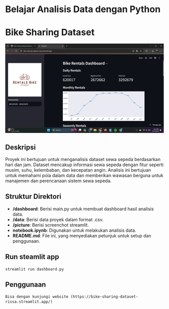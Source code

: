 # Belajar Analisis Data dengan Python
# Bike Sharing Dataset

![Bike Sharing Dataset Dashboard](https://github.com/NerissaNikmatul/Bike-Sharing-Dataset/blob/main/picture/Screenshot%202024-10-04%20214501.png)

## Deskripsi
Proyek ini bertujuan untuk menganalisis dataset sewa sepeda berdasarkan hari dan jam. Dataset mencakup informasi sewa sepeda dengan fitur seperti musim, suhu, kelembaban, dan kecepatan angin. Analisis ini bertujuan untuk memahami pola dalam data dan memberikan wawasan berguna untuk manajemen dan perencanaan sistem sewa sepeda.

## Struktur Direktori
- **/dashboard**: Berisi main.py untuk membuat dashboard hasil analisis data.
- **/data**: Berisi data proyek dalam format .csv.
- **/picture**: Berisi screenchot streamlit.
- **notebook.ipynb**: Digunakan untuk melakukan analisis data.
- **README.md**: File ini, yang menyediakan petunjuk untuk setup dan penggunaan.

## Run steamlit app
```
streamlit run dashboard.py
```
## Penggunaan
```
Bisa dengan kunjungi website (https://bike-sharing-dataset-rissa.streamlit.app/)
```
